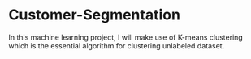# Customer-Segmentation
In this machine learning project, I will make use of K-means clustering which is the essential algorithm for clustering unlabeled dataset.

